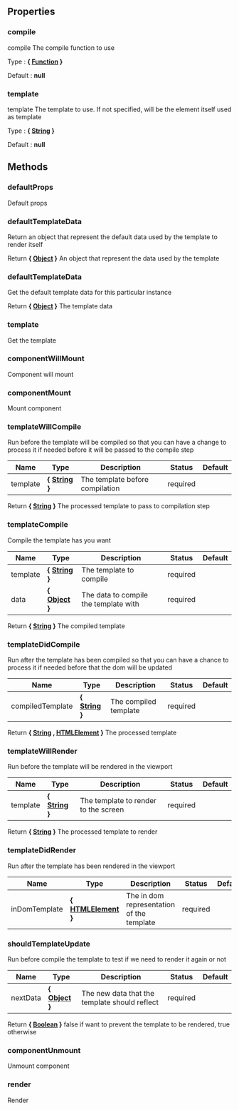 ## Properties


### compile

compile
The compile function to use

Type : **{ [Function](https://developer.mozilla.org/fr/docs/Web/JavaScript/Reference/Objets_globaux/Function) }**

Default : **null**


### template

template
The template to use. If not specified, will be the element itself used as template

Type : **{ [String](https://developer.mozilla.org/fr/docs/Web/JavaScript/Reference/Objets_globaux/String) }**

Default : **null**


## Methods


### defaultProps

Default props


### defaultTemplateData

Return an object that represent the default data used by the template
to render itself

Return **{ [Object](https://developer.mozilla.org/fr/docs/Web/JavaScript/Reference/Objets_globaux/Object) }** An object that represent the data used by the template


### defaultTemplateData

Get the default template data for this particular instance

Return **{ [Object](https://developer.mozilla.org/fr/docs/Web/JavaScript/Reference/Objets_globaux/Object) }** The template data


### template

Get the template


### componentWillMount

Component will mount


### componentMount

Mount component


### templateWillCompile

Run before the template will be compiled so that you can have a change to process it if needed
before it will be passed to the compile step


Name  |  Type  |  Description  |  Status  |  Default
------------  |  ------------  |  ------------  |  ------------  |  ------------
template  |  **{ [String](https://developer.mozilla.org/fr/docs/Web/JavaScript/Reference/Objets_globaux/String) }**  |  The template before compilation  |  required  |

Return **{ [String](https://developer.mozilla.org/fr/docs/Web/JavaScript/Reference/Objets_globaux/String) }** The processed template to pass to compilation step


### templateCompile

Compile the template has you want


Name  |  Type  |  Description  |  Status  |  Default
------------  |  ------------  |  ------------  |  ------------  |  ------------
template  |  **{ [String](https://developer.mozilla.org/fr/docs/Web/JavaScript/Reference/Objets_globaux/String) }**  |  The template to compile  |  required  |
data  |  **{ [Object](https://developer.mozilla.org/fr/docs/Web/JavaScript/Reference/Objets_globaux/Object) }**  |  The data to compile the template with  |  required  |

Return **{ [String](https://developer.mozilla.org/fr/docs/Web/JavaScript/Reference/Objets_globaux/String) }** The compiled template


### templateDidCompile

Run after the template has been compiled so that you can have a chance to process it if needed
before that the dom will be updated


Name  |  Type  |  Description  |  Status  |  Default
------------  |  ------------  |  ------------  |  ------------  |  ------------
compiledTemplate  |  **{ [String](https://developer.mozilla.org/fr/docs/Web/JavaScript/Reference/Objets_globaux/String) }**  |  The compiled template  |  required  |

Return **{ [String](https://developer.mozilla.org/fr/docs/Web/JavaScript/Reference/Objets_globaux/String) , [HTMLElement](https://developer.mozilla.org/fr/docs/Web/API/HTMLElement) }** The processed template


### templateWillRender

Run before the template will be rendered in the viewport


Name  |  Type  |  Description  |  Status  |  Default
------------  |  ------------  |  ------------  |  ------------  |  ------------
template  |  **{ [String](https://developer.mozilla.org/fr/docs/Web/JavaScript/Reference/Objets_globaux/String) }**  |  The template to render to the screen  |  required  |

Return **{ [String](https://developer.mozilla.org/fr/docs/Web/JavaScript/Reference/Objets_globaux/String) }** The processed template to render


### templateDidRender

Run after the template has been rendered in the viewport


Name  |  Type  |  Description  |  Status  |  Default
------------  |  ------------  |  ------------  |  ------------  |  ------------
inDomTemplate  |  **{ [HTMLElement](https://developer.mozilla.org/fr/docs/Web/API/HTMLElement) }**  |  The in dom representation of the template  |  required  |


### shouldTemplateUpdate

Run before compile the template to test if we need to render it again or not


Name  |  Type  |  Description  |  Status  |  Default
------------  |  ------------  |  ------------  |  ------------  |  ------------
nextData  |  **{ [Object](https://developer.mozilla.org/fr/docs/Web/JavaScript/Reference/Objets_globaux/Object) }**  |  The new data that the template should reflect  |  required  |

Return **{ [Boolean](https://developer.mozilla.org/fr/docs/Web/JavaScript/Reference/Objets_globaux/Boolean) }** false if want to prevent the template to be rendered, true otherwise


### componentUnmount

Unmount component


### render

Render